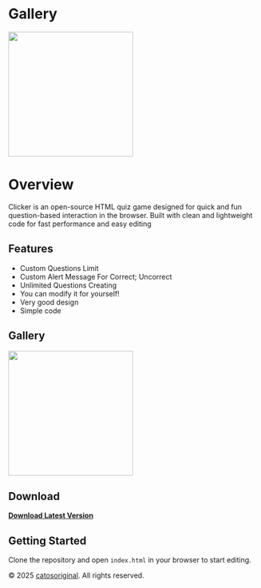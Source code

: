 # Gallery

<img src="https://github.com/user-attachments/assets/fbc87d26-4466-43ed-802c-18ad662f003a" width="250">

# Overview

Clicker is an open-source HTML quiz game designed for quick and fun question-based interaction in the browser. Built with clean and lightweight code for fast performance and easy editing

## Features

- Custom Questions Limit
- Custom Alert Message For Correct; Uncorrect
- Unlimited Questions Creating
- You can modify it for yourself!
- Very good design
- Simple code

## Gallery

<img src="https://github.com/user-attachments/assets/fbc87d26-4466-43ed-802c-18ad662f003a" width="250">

## Download

**[Download Latest Version](https://github.com/catosoriginal/html-quiz/releases/download/v1.0.0-beta/index.html)**

## Getting Started

Clone the repository and open `index.html` in your browser to start editing.

<p>&copy; 2025 <a href="https://github.com/catosoriginal" target="_blank">catosoriginal</a>. All rights reserved.</p>
